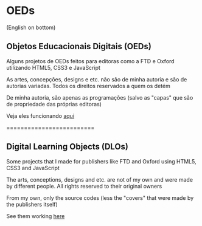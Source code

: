 # OEDs

(English on bottom)

Objetos Educacionais Digitais (OEDs)
------------------------------------

Alguns projetos de OEDs feitos para editoras como a FTD e Oxford
utilizando HTML5, CSS3 e JavaScript

As artes, concepções, designs e etc. não são de minha autoria e são de
autorias variadas. Todos os direitos reservados a quem os detém

De minha autoria, são apenas as programações (salvo as "capas" que são
de propriedade das próprias editoras)

Veja eles funcionando [aqui](https://barongello.github.io/OEDs)



=========================



Digital Learning Objects (DLOs)
-------------------------------

Some projects that I made for publishers like FTD and Oxford
using HTML5, CSS3 and JavaScript

The arts, conceptions, designs and etc. are not of my own and were made
by different people. All rights reserved to their original owners

From my own, only the source codes (less the "covers" that were made
by the publishers itself)

See them working [here](https://barongello.github.io/OEDs)
